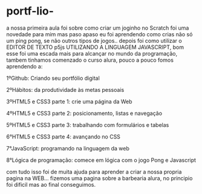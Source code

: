 # portf-lio-
a nossa primeira aula foi sobre como criar um joginho no Scratch foi uma novedade para mim mas paso apaso eu foi aprendendo como crias não só um ping pong, se não outros tipos de jogos..
depois foi como utilizar o EDITOR DE TEXTO p5js UTILIZANDO A LINGUAGEM JAVASCRIPT, bom esse foi uma escada mais para alcançar no mundo da programação, tambem tinhamos comenzado o curso alura, pouco a pouco fomos aprendendo a:

1ºGithub: Criando seu portfólio digital

2ºHábitos: da produtividade às metas pessoais

3ºHTML5 e CSS3 parte 1: crie uma página da Web

4ºHTML5 e CSS3 parte 2: posicionamento, listas e navegação

5ºHTML5 e CSS3 parte 3: trabalhando com formulários e tabelas

6°HTML5 e CSS3 parte 4: avançando no CSS

7°JavaScript: programando na linguagem da web

8°Lógica de programação: comece em lógica com o jogo Pong e Javascript

com tudo isso foi de muita ajuda para aprender a criar a nossa propria pagina na WEB... fizemos uma pagina sobre a barbearia alura, no principio foi dificil mas ao final conseguimos.
